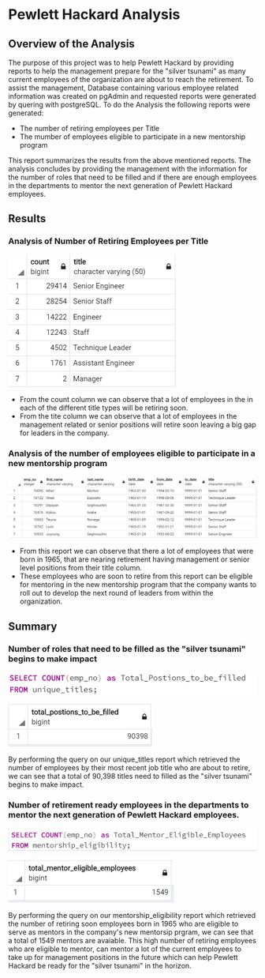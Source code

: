 # Pewlett Hackard Analysis

## Overview of the Analysis 

The purpose of this project was to help Pewlett Hackard by providing reports to help the management prepare for the "silver tsunami" as many current employees of the organization are about to reach the retirement. To assist the management, Database containing various employee related information was created on pgAdmin and requested reports were generated by quering with postgreSQL. To do the Analysis the following reports were generated: 
- The number of retiring employees per Title 
- The mumber of employees eligible to participate in a new mentorship program

This report summarizes the results from the above mentioned reports. The analysis concludes by providing the management with the information for the number of roles that need to be filled and if there are enough employees in the departments to mentor the next generation of Pewlett Hackard employees. 


## Results 

### Analysis of Number of Retiring Employees per Title 

  ![](Resources/image2.PNG)
- From the count column we can observe that a lot of employees in the in each of the different title types will be retiring soon. 
- From the tite column we can observe that a lot of employees in the management related or senior positions will retire soon leaving a big gap for leaders in the company. 

### Analysis of the number of employees eligible to participate in a new mentorship program

  ![](Resources/image3.PNG)
- From this report we can observe that there a lot of employees that were born in 1965, that are nearing retirement having management or senior level positions from their title column. 
- These employees who are soon to retire from this report can be eligible for mentoring in the new mentorship program that the company wants to roll out to develop the next round of leaders from within the organization.

## Summary

### Number of roles that need to be filled as the "silver tsunami" begins to make impact 

  ![](Resources/image4.PNG)
  
  ![](Resources/image5.PNG)

By performing the query on our unique_titles report which retrieved the number of employees by their most recent job title who are about to retire, we can see that a total of 90,398 titles need to filled as the "silver tsunami" begins to make impact. 

### Number of retirement ready employees in the departments to mentor the next generation of Pewlett Hackard employees.

  ![](Resources/image6.PNG)
  
  ![](Resources/image7.PNG)

By performing the query on our mentorship_eligibility report which retrieved the number of retiring soon employees born in 1965 who are eligible to serve as mentors in the company's new mentorsip prgram, we can see that a total of 1549 mentors are avaiable. This high number of retiring employees who are eligible to mentor, can mentor a lot of the current employees to take up for management positions in the future which can help Pewlett Hackard be ready for the "silver tsunami" in the horizon.
